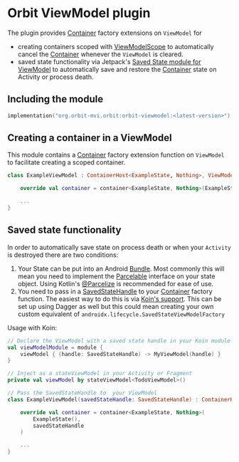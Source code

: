 # Orbit ViewModel plugin

The plugin provides [Container](../orbit-core/src/main/kotlin/org/orbitmvi/orbit/Container.kt)
  factory extensions on `ViewModel` for

- creating containers scoped with
  [ViewModelScope](https://developer.android.com/topic/libraries/architecture/coroutines)
  to automatically cancel the
  [Container](../orbit-core/src/main/kotlin/org/orbitmvi/orbit/Container.kt)
  whenever the `ViewModel` is cleared.
- saved state functionality via Jetpack's
  [Saved State module for ViewModel](https://developer.android.com/topic/libraries/architecture/viewmodel-savedstate)
  to automatically save and restore the
  [Container](../orbit-core/src/main/kotlin/org/orbitmvi/orbit/Container.kt)
  state on Activity or process death.

## Including the module

```kotlin
implementation("org.orbit-mvi.orbit:orbit-viewmodel:<latest-version>")
```

## Creating a container in a ViewModel

This module contains a
[Container](../orbit-core/src/main/kotlin/org/orbitmvi/orbit/Container.kt)
factory extension function on `ViewModel` to facilitate creating a scoped
container.

``` kotlin
class ExampleViewModel : ContainerHost<ExampleState, Nothing>, ViewModel() {

    override val container = container<ExampleState, Nothing>(ExampleState())

    ...
}
```

## Saved state functionality

In order to automatically save state on process death or when your `Activity` is
destroyed there are two conditions:

1. Your State can be put into an Android
   [Bundle](https://developer.android.com/reference/android/os/Bundle). Most
   commonly this will mean you need to implement the
   [Parcelable](https://developer.android.com/reference/android/os/Parcelable)
   interface on your state object. Using Kotlin's
   [@Parcelize](https://kotlinlang.org/docs/reference/compiler-plugins.html#parcelable-implementations-generator)
   is recommended for ease of use.
1. You need to pass in a
   [SavedStateHandle](https://developer.android.com/reference/androidx/lifecycle/SavedStateHandle)
   to your
   [Container](../orbit-core/src/main/kotlin/org/orbitmvi/orbit/Container.kt)
   factory function. The easiest way to do this is via
   [Koin's support](https://doc.insert-koin.io/#/koin-android/viewmodel?id=viewmodel-and-state-bundle).
   This can be set up using Dagger as well but this could mean creating your own
   custom equivalent of `androidx.lifecycle.SavedStateViewModelFactory`

Usage with Koin:

``` kotlin
// Declare the ViewModel with a saved state handle in your Koin module
val viewModelModule = module {
    viewModel { (handle: SavedStateHandle) -> MyViewModel(handle) }
}

// Inject as a stateViewModel in your Activity or Fragment
private val viewModel by stateViewModel<TodoViewModel>()

// Pass the SavedStateHandle to  your ViewModel
class ExampleViewModel(savedStateHandle: SavedStateHandle) : ContainerHost<ExampleState, Nothing>, ViewModel() {

    override val container = container<ExampleState, Nothing>(
        ExampleState(),
        savedStateHandle
    )

    ...
}
```
